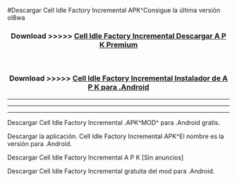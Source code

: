 #Descargar Cell Idle Factory Incremental  APK^Consigue la última versión ol8wa



<div align="center">
<h3>Download >>>>> <a href="https://es-sites.web.app/?es= Cell Idle Factory Incremental ">Cell Idle Factory Incremental  Descargar A P K Premium</a></h3><br>

<h3>Download >>>>> <a href="https://es-sites.web.app/?es= Cell Idle Factory Incremental ">Cell Idle Factory Incremental  Instalador de A P K para .Android</a></h3>
</div>


----------------------------------------------------------

----------------------------------------------------------

----------------------------------------------------------

Descargar Cell Idle Factory Incremental  .APK^MOD^ para .Android gratis.

Descargar la aplicación. Cell Idle Factory Incremental  APK^El nombre es la versión para .Android.

Descargar Cell Idle Factory Incremental  A P K [Sin anuncios]

Descargar Cell Idle Factory Incremental  gratuita del mod para .Android.